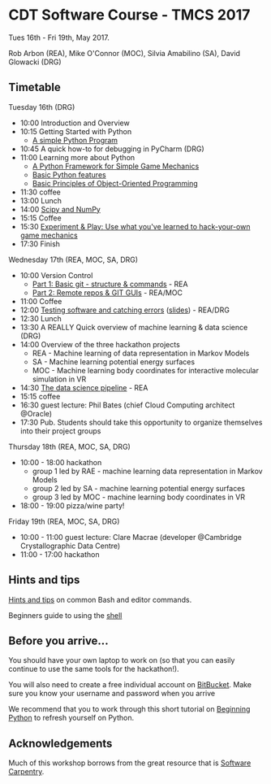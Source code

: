 # CDT Software Course - TMCS 2017

Tues 16th - Fri 19th, May 2017.

Rob Arbon (REA), Mike O'Connor (MOC), Silvia Amabilino (SA), David Glowacki (DRG)

## Timetable

Tuesday 16th (DRG)

* 10:00 Introduction and Overview
* 10:15 Getting Started with Python
    * [A simple Python Program](https://github.com/davidglo/boot-camps/blob/2017-TMCS-software/gettingStarted.md)
* 10:45 A quick how-to for debugging in PyCharm (DRG)
* 11:00 Learning more about Python
    * [A Python Framework for Simple Game Mechanics](https://github.com/davidglo/boot-camps/blob/2017-TMCS-software/pyGlet-GameMechanics.md)
    * [Basic Python features](https://github.com/davidglo/boot-camps/blob/2016-TMCS-software/Outlines/python-outline.md#python-outline)
    * [Basic Principles of Object-Oriented Programming](Python/4_object_orientation.md)
* 11:30 coffee
* 13:00 Lunch
* 14:00 [Scipy and NumPy](Python/5_numpy.md)
* 15:15 Coffee 
* 15:30 [Experiment & Play: Use what you've learned to hack-your-own game mechanics](https://github.com/davidglo/boot-camps/blob/2017-TMCS-software/pyGlet-GameMechanics-II.md)
* 17:30 Finish 

Wednesday 17th (REA, MOC, SA, DRG)

* 10:00  Version Control 
    * [Part 1: Basic git - structure & commands](https://github.com/davidglo/boot-camps/blob/2016-TMCS-software/Outlines/git-outline.md#git-and-version-control) - REA
    * [Part 2: Remote repos & GIT GUIs](https://github.com/davidglo/boot-camps/blob/2016-TMCS-software/Outlines/git-outline.md#part-2) - REA/MOC
* 11:00 Coffee
* 12:00 [Testing software and catching errors](testing/README.md) ([slides](testing/Testing.ppt)) - REA/DRG
* 12:30 Lunch
* 13:30 A REALLY Quick overview of machine learning & data science (DRG)
* 14:00 Overview of the three hackathon projects
    * REA - Machine learning of data representation in Markov Models
    * SA  - Machine learning potential energy surfaces
    * MOC - Machine learning body coordinates for interactive molecular simulation in VR
* 14:30 [The data science pipeline](https://github.com/RobertArbon/pipeline_example/blob/master/Data%20science%20pipeline.ipynb) - REA
* 15:15 coffee
* 16:30 guest lecture: Phil Bates (chief Cloud Computing architect @Oracle)
* 17:30 Pub. Students should take this opportunity to organize themselves into their project groups

Thursday 18th (REA, MOC, SA, DRG)

* 10:00 - 18:00 hackathon
    * group 1 led by RAE - machine learning data representation in Markov Models
    * group 2 led by SA  - machine learning potential energy surfaces
    * group 3 led by MOC - machine learning body coordinates in VR
* 18:00 - 19:00 pizza/wine party!

Friday 19th (REA, MOC, SA, DRG)
 
* 10:00 - 11:00 guest lecture: Clare Macrae (developer @Cambridge Crystallographic Data Centre)
* 11:00 - 17:00 hackathon


## Hints and tips

[Hints and tips](HintsAndTips.md) on common Bash and editor commands.

Beginners guide to using the [shell](shell/README.md)
## Before you arrive...

You should have your own laptop to work on (so that you can easily continue to use the same tools for the hackathon!).

You will also need to create a free individual account on 
[BitBucket](https://bitbucket.org/account/signup/). Make sure 
you know your username and password when you arrive

We recommend that you to work through this short tutorial on 
[Beginning Python](http://chryswoods.com/beginning_python) to refresh yourself on Python. 

## Acknowledgements 

Much of this workshop borrows from the great resource that is [Software Carpentry](https://software-carpentry.org/).
